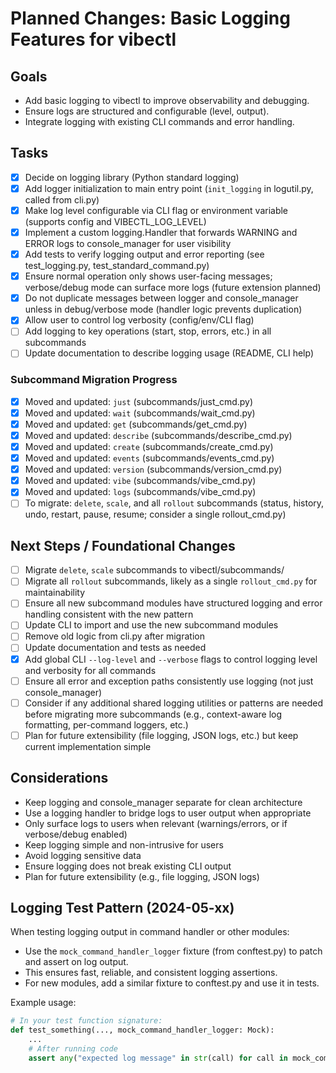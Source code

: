 # Planned Changes: Basic Logging Features for vibectl

## Goals
- Add basic logging to vibectl to improve observability and debugging.
- Ensure logs are structured and configurable (level, output).
- Integrate logging with existing CLI commands and error handling.

## Tasks
- [x] Decide on logging library (Python standard logging)
- [x] Add logger initialization to main entry point (`init_logging` in logutil.py, called from cli.py)
- [x] Make log level configurable via CLI flag or environment variable (supports config and VIBECTL_LOG_LEVEL)
- [x] Implement a custom logging.Handler that forwards WARNING and ERROR logs to console_manager for user visibility
- [x] Add tests to verify logging output and error reporting (see test_logging.py, test_standard_command.py)
- [x] Ensure normal operation only shows user-facing messages; verbose/debug mode can surface more logs (future extension planned)
- [x] Do not duplicate messages between logger and console_manager unless in debug/verbose mode (handler logic prevents duplication)
- [x] Allow user to control log verbosity (config/env/CLI flag)
- [ ] Add logging to key operations (start, stop, errors, etc.) in all subcommands
- [ ] Update documentation to describe logging usage (README, CLI help)

### Subcommand Migration Progress
- [x] Moved and updated: `just` (subcommands/just_cmd.py)
- [x] Moved and updated: `wait` (subcommands/wait_cmd.py)
- [x] Moved and updated: `get` (subcommands/get_cmd.py)
- [x] Moved and updated: `describe` (subcommands/describe_cmd.py)
- [x] Moved and updated: `create` (subcommands/create_cmd.py)
- [x] Moved and updated: `events` (subcommands/events_cmd.py)
- [x] Moved and updated: `version` (subcommands/version_cmd.py)
- [x] Moved and updated: `vibe` (subcommands/vibe_cmd.py)
- [x] Moved and updated: `logs` (subcommands/vibe_cmd.py)
- [ ] To migrate: `delete`, `scale`, and all `rollout` subcommands (status, history, undo, restart, pause, resume; consider a single rollout_cmd.py)

## Next Steps / Foundational Changes
- [ ] Migrate `delete`, `scale` subcommands to vibectl/subcommands/
- [ ] Migrate all `rollout` subcommands, likely as a single `rollout_cmd.py` for maintainability
- [ ] Ensure all new subcommand modules have structured logging and error handling consistent with the new pattern
- [ ] Update CLI to import and use the new subcommand modules
- [ ] Remove old logic from cli.py after migration
- [ ] Update documentation and tests as needed
- [x] Add global CLI `--log-level` and `--verbose` flags to control logging level and verbosity for all commands
- [ ] Ensure all error and exception paths consistently use logging (not just console_manager)
- [ ] Consider if any additional shared logging utilities or patterns are needed before migrating more subcommands (e.g., context-aware log formatting, per-command loggers, etc.)
- [ ] Plan for future extensibility (file logging, JSON logs, etc.) but keep current implementation simple

## Considerations
- Keep logging and console_manager separate for clean architecture
- Use a logging handler to bridge logs to user output when appropriate
- Only surface logs to users when relevant (warnings/errors, or if verbose/debug enabled)
- Keep logging simple and non-intrusive for users
- Avoid logging sensitive data
- Ensure logging does not break existing CLI output
- Plan for future extensibility (e.g., file logging, JSON logs)

## Logging Test Pattern (2024-05-xx)

When testing logging output in command handler or other modules:
- Use the `mock_command_handler_logger` fixture (from conftest.py) to patch and assert on log output.
- This ensures fast, reliable, and consistent logging assertions.
- For new modules, add a similar fixture to conftest.py and use it in tests.

Example usage:
```python
# In your test function signature:
def test_something(..., mock_command_handler_logger: Mock):
    ...
    # After running code
    assert any("expected log message" in str(call) for call in mock_command_handler_logger.info.call_args_list)
```
